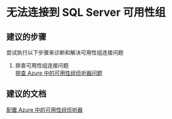 <properties
    pageTitle="I can't connect to SQL Server Availability Group"
    description="无法连接到 SQL Server 可用性组"
    service="microsoft.compute"
    resource="virtualmachines"
    authors="michco"
    displayOrder="27"
    selfHelpType="resource"
    supportTopicIds=""
    resourceTags="WindowsSQL"
    productPesIds="14749"
    cloudEnvironments="public"
/>
    

# 无法连接到 SQL Server 可用性组

## **建议的步骤**
尝试执行以下步骤来诊断和解决可用性组连接问题

1. 排查可用性组连接问题 <br>
[排查 Azure 中的可用性组侦听器问题](https://blogs.msdn.microsoft.com/alwaysonpro/2016/02/01/troubleshooting-availability-group-listener-in-azure/)

## **建议的文档**
[配置 Azure 中的可用性组侦听器](https://docs.azure.cn/zh-cn/virtual-machines/windows/sql/virtual-machines-windows-portal-sql-server-provision/)


<!--HONumber=Jul16_HO3-->


